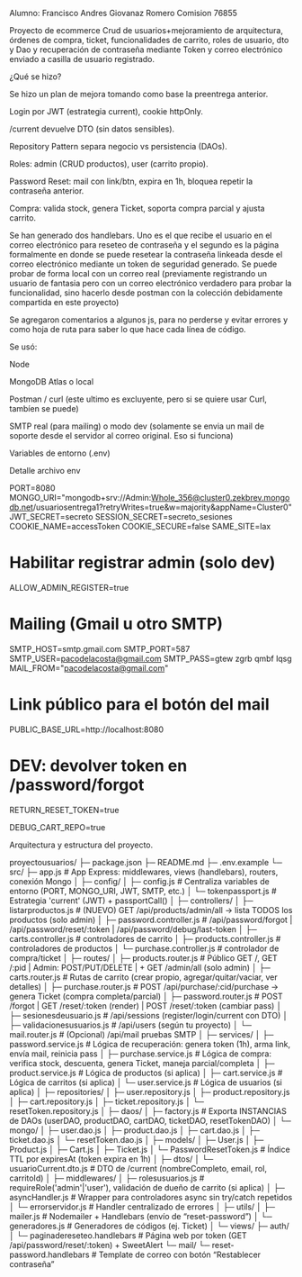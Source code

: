 Alumno: Francisco Andres Giovanaz Romero Comision 76855

Proyecto de ecommerce Crud de usuarios+mejoramiento de arquitectura, órdenes de compra, ticket, funcionalidades de carrito, roles de usuario, dto y Dao y recuperación de contraseña mediante Token y correo electrónico enviado a casilla de usuario registrado.

¿Qué se hizo?

Se hizo un plan de mejora tomando como base la preentrega anterior.


Login por JWT (estrategia current), cookie httpOnly.

/current devuelve DTO (sin datos sensibles).

Repository Pattern separa negocio vs persistencia (DAOs).

Roles: admin (CRUD productos), user (carrito propio).

Password Reset: mail con link/btn, expira en 1h, bloquea repetir la contraseña anterior.

Compra: valida stock, genera Ticket, soporta compra parcial y ajusta carrito.

Se han generado dos handlebars. Uno es el que recibe el usuario en el correo electrónico para reseteo de contraseña y el segundo es la página formalmente en donde se puede resetear la contraseña linkeada desde el correo electrónico mediante un token de seguridad generado. Se puede probar de forma local con un correo real (previamente registrando un usuario de fantasia pero con un correo electrónico verdadero para probar la funcionalidad, sino hacerlo desde postman con la colección debidamente compartida en este proyecto)

Se agregaron comentarios a algunos js, para no perderse y evitar errores y como hoja de ruta para saber lo que hace cada línea de código.

Se usó:

Node

MongoDB Atlas o local

Postman / curl (este ultimo es excluyente, pero si se quiere usar Curl, tambíen se puede)

SMTP real (para mailing) o modo dev (solamente se envia un mail de soporte desde el servidor al correo original. Eso si funciona)

Variables de entorno (.env)

Detalle archivo env

PORT=8080
MONGO_URI="mongodb+srv://Admin:Whole_356@cluster0.zekbrev.mongodb.net/usuariosentrega1?retryWrites=true&w=majority&appName=Cluster0"
JWT_SECRET=secreto
SESSION_SECRET=secreto_sesiones
COOKIE_NAME=accessToken
COOKIE_SECURE=false
SAME_SITE=lax

# Habilitar registrar admin (solo dev)
ALLOW_ADMIN_REGISTER=true

# Mailing (Gmail u otro SMTP)
SMTP_HOST=smtp.gmail.com
SMTP_PORT=587
SMTP_USER=pacodelacosta@gmail.com
SMTP_PASS=gtew zgrb qmbf lqsg
MAIL_FROM="pacodelacosta@gmail.com"

# Link público para el botón del mail
PUBLIC_BASE_URL=http://localhost:8080

# DEV: devolver token en /password/forgot
RETURN_RESET_TOKEN=true

DEBUG_CART_REPO=true


 Arquitectura y estructura del proyecto.

proyectousuarios/
├─ package.json
├─ README.md
├─ .env.example
└─ src/
   ├─ app.js                                 # App Express: middlewares, views (handlebars), routers, conexión Mongo
   │
   ├─ config/
   │  ├─ config.js                           # Centraliza variables de entorno (PORT, MONGO_URI, JWT, SMTP, etc.)
   │  └─ tokenpassport.js                    # Estrategia 'current' (JWT) + passportCall()
   │
   ├─ controllers/
   │  ├─ listarproductos.js                  # (NUEVO) GET /api/products/admin/all → lista TODOS los productos (solo admin)
   │  ├─ password.controller.js              # /api/password/forgot | /api/password/reset/:token | /api/password/debug/last-token
   │  ├─ carts.controller.js                 #  controladores de carrito
   │  ├─ products.controller.js              #  controladores de productos
   │  └─ purchase.controller.js              #  controlador de compra/ticket
   │
   ├─ routes/
   │  ├─ products.router.js                  # Público GET /, GET /:pid | Admin: POST/PUT/DELETE | + GET /admin/all (solo admin)
   │  ├─ carts.router.js                     # Rutas de carrito (crear propio, agregar/quitar/vaciar, ver detalles)
   │  ├─ purchase.router.js                  # POST /api/purchase/:cid/purchase → genera Ticket (compra completa/parcial)
   │  ├─ password.router.js                  # POST /forgot | GET /reset/:token (render) | POST /reset/:token (cambiar pass)
   │  ├─ sesionesdeusuario.js                # /api/sessions (register/login/current con DTO)
   │  ├─ validacionesusuarios.js             # /api/users (según tu proyecto)
   │  └─ mail.router.js                      # (Opcional) /api/mail pruebas SMTP
   │
   ├─ services/
   │  ├─ password.service.js                 # Lógica de recuperación: genera token (1h), arma link, envía mail, reinicia pass
   │  ├─ purchase.service.js                 # Lógica de compra: verifica stock, descuenta, genera Ticket, maneja parcial/completa
   │  ├─ product.service.js                  # Lógica de productos (si aplica)
   │  ├─ cart.service.js                     # Lógica de carritos (si aplica)
   │  └─ user.service.js                     # Lógica de usuarios (si aplica)
   │
   ├─ repositories/
   │  ├─ user.repository.js
   │  ├─ product.repository.js
   │  ├─ cart.repository.js
   │  ├─ ticket.repository.js
   │  └─ resetToken.repository.js
   │
   ├─ daos/
   │  ├─ factory.js                          # Exporta INSTANCIAS de DAOs (userDAO, productDAO, cartDAO, ticketDAO, resetTokenDAO)
   │  └─ mongo/
   │     ├─ user.dao.js
   │     ├─ product.dao.js
   │     ├─ cart.dao.js
   │     ├─ ticket.dao.js
   │     └─ resetToken.dao.js
   │
   ├─ models/
   │  ├─ User.js
   │  ├─ Product.js
   │  ├─ Cart.js
   │  ├─ Ticket.js
   │  └─ PasswordResetToken.js               # Índice TTL por expiresAt (token expira en 1h)
   │
   ├─ dtos/
   │  └─ usuarioCurrent.dto.js               # DTO de /current (nombreCompleto, email, rol, carritoId)
   │
   ├─ middlewares/
   │  ├─ rolesusuarios.js                    # requireRole('admin'|'user'), validación de dueño de carrito (si aplica)
   │  ├─ asyncHandler.js                     # Wrapper para controladores async sin try/catch repetidos
   │  └─ errorservidor.js                    # Handler centralizado de errores
   │
   ├─ utils/
   │  ├─ mailer.js                           # Nodemailer + Handlebars (envío de “reset-password”)
   │  └─ generadores.js                      # Generadores de códigos (ej. Ticket)
   │
   └─ views/
      ├─ auth/
      │  └─ paginadereseteo.handlebars       #  Página web por token (GET /api/password/reset/:token) + SweetAlert
      └─ mail/
         └─ reset-password.handlebars        #  Template de correo con botón “Restablecer contraseña”







